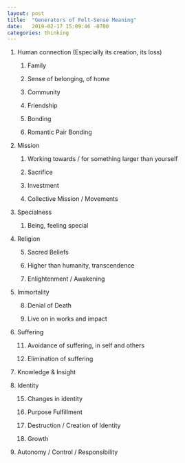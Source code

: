 ```yaml
---
layout: post
title:  "Generators of Felt-Sense Meaning"
date:   2019-02-17 15:09:46 -0700
categories: thinking
---
```

1.  Human connection (Especially its creation, its loss)
    

	1.  Family

	2.  Sense of belonging, of home
	    
	3.  Community
	    
	4.  Friendship
	    
	5.  Bonding
	    
	6.  Romantic Pair Bonding
	    

2.  Mission
    

	1.  Working towards / for something larger than yourself
    
	2.  Sacrifice
	    
	3.  Investment

	4. Collective Mission / Movements
	    

3.  Specialness
    

	1.  Being, feeling special
    

4.  Religion
    
	
	5.  Sacred Beliefs
	    
	6.  Higher than humanity, transcendence

	7.  Enlightenment / Awakening
    

5.  Immortality
    
	
	8.  Denial of Death
	    
	9.  Live on in works and impact
    

6.  Suffering
    

	11.  Avoidance of suffering, in self and others
	    
	12.  Elimination of suffering
	    

7.  Knowledge & Insight
    
8.  Identity
    

	15.  Changes in identity
	    
	16.  Purpose Fulfillment
	    
	17.  Destruction / Creation of Identity
	    
	18.  Growth
	    
9.  Autonomy / Control / Responsibility